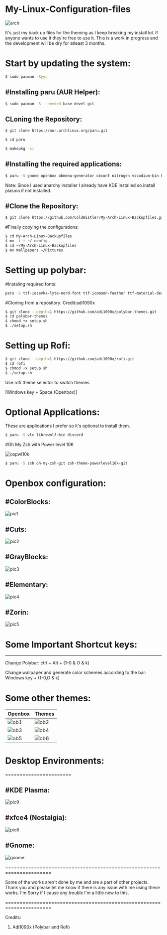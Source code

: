 # My-Linux-Configuration-files

![arch](https://user-images.githubusercontent.com/53271289/211332449-7908045c-9db2-4e27-b0fb-5449d37c93a2.png)

It's just my back up files for the theming as I keep breaking my install lol.
If anyone wants to use it they're free to use it.
This is a work in progress and the development will be dry for atleast 3 months.

# Start by updating the system:
```bash
$ sudo pacman -Syyu
```

#Installing paru (AUR Helper):
-----------------
```bash
$ sudo pacman -S --needed base-devel git 
```
CLoning the Repository:
-----------------------
```bash
$ git clone https://aur.archlinux.org/paru.git
```
```bash
$ cd paru
```
```bash
$ makepkg -si
```



#Installing the required applications:
--------------------------------------
```bash
$ paru -S gnome openbox obmenu-generator obconf nitrogen vscodium-bin kitty polybar conky concky-manager2-git termite gnome-tweaks xfce4 lxappearence pyton-pywal rofi betterlockscreen zorin-desktop-themes zorin-icon themes windows-xp-themes-git windows-xp-icons-git pfetch calc networkmanager_dmenu kvantum
```
Note: Since I used anarchy installer I already have KDE installed so install plasma if not installed.

#Clone the Repository:
---------------------
```bash
$ git clone https://github.com/ColdWistler/My-Arch-Linux-Backupfiles.git 

```
#Finally copying the configurations:
```bash
$ cd My-Arch-Linux-Backupfiles  
$ mv -f * ~/.config 
$ cd ~/My-Arch-Linux-Backupfiles
$ mv Wallpapers ~/Pictures
```

# Setting up polybar:

#Instaling required fonts:
```bash
paru -S ttf-iosevka-lyte-nerd-font ttf-icomoon-feather ttf-material-design-icons siji-git
```
#Cloning from a repository: Credit:adi1090x
```bash
$ git clone --depth=1 https://github.com/adi1090x/polybar-themes.git
$ cd polybar-themes
$ chmod +x setup.sh
$ ./setup.sh
```
# Setting up Rofi:

```bash
$ git clone --depth=1 https://github.com/adi1090x/rofi.git
$ cd rofi
$ chmod +x setup.sh
$ ./setup.sh
```
Use rofi theme selector to switch themes

[Windows key + Space (Openbox)]

# Optional Applications:
These are applications I prefer so it's optional to install them.

```bash
$ paru -S vlc librewolf-bin discord 
```
#Oh My Zsh with Power level 10K

![ospwl10k](https://user-images.githubusercontent.com/53271289/211332329-c228eff4-0f7e-48d5-8ba3-8b1fd3505d31.png)

```bash
$ paru -S zsh oh-my-zsh-git zsh-theme-powerlevel10k-git
```



# Openbox configuration:

#ColorBlocks:
-------------

![pic1](https://user-images.githubusercontent.com/53271289/211317940-573b5402-6f27-46ed-a21c-99492ad03b80.png)

#Cuts:
-------

![pic2](https://user-images.githubusercontent.com/53271289/211318059-8afc8199-4307-4a2d-b98e-02655950cd83.png)

#GrayBlocks:
------------

![pic3](https://user-images.githubusercontent.com/53271289/211318129-27c17b83-82c2-4de0-8294-8e4504794dc8.png)

#Elementary:
------------

![pic4](https://user-images.githubusercontent.com/53271289/211318346-15d462f3-3d1d-4f5d-94ed-4afa02bd7521.png)

#Zorin:
-------

![pic5](https://user-images.githubusercontent.com/53271289/211318439-18845fb9-f0de-4033-adf6-ed6ce2e0e79f.png)

# Some Important Shortcut keys:
-------------------------------------
Change Polybar: ctrl + Alt + (1-0 & O & k)


Change wallpaper and generate color schemes according to the bar: Windows key + (1-0,O & k)

# Some other themes:

|Openbox|Themes|
|--|--|
|![ob1](https://user-images.githubusercontent.com/53271289/211343893-c86fbac6-d6ce-42b5-8ac6-3b92ed62a1e7.png)|![ob2](https://user-images.githubusercontent.com/53271289/211343900-3c28f926-8907-451e-96d5-da3b58c4b7d2.png)|
|![ob3](https://user-images.githubusercontent.com/53271289/211343916-a4ed8b13-da06-4d25-851b-b27a3b462609.png)|![ob4](https://user-images.githubusercontent.com/53271289/211343929-c19ccad8-e53f-468f-b2c9-319173a50503.png)
|![ob5](https://user-images.githubusercontent.com/53271289/211343936-1fdbfcfa-cf95-4b10-a23b-c56afcf11f06.png)|![ob6](https://user-images.githubusercontent.com/53271289/211343951-3b229637-ed8e-4d28-a712-36aee654f2d3.png)


# Desktop Environments:
=======================



#KDE Plasma:
------------

![pic9](https://user-images.githubusercontent.com/53271289/211326683-cbb6d431-fe76-4e45-a3c6-11e769e49cd0.png) 



#xfce4 (Nostalgia):
-------------------

![pic8](https://user-images.githubusercontent.com/53271289/211318683-51392c21-1a0b-4144-9b5c-aa817a41de30.png)

#Gnome:
-------
![gnome](https://user-images.githubusercontent.com/53271289/211318851-4a0acfaf-6394-41e4-9272-ac69e3ca124b.png)


======================================================================

Some of the works aren't done by me and are a part of other projects.
Thank you and please let me know if there is any issue with me using these works.
I'm Sorry if I cause any trouble I'm a little new to this.

======================================================================

Credits:
1. Adi1090x (Polybar and Rofi)
